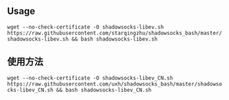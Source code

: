 ## Usage

`wget --no-check-certificate -O shadowsocks-libev.sh https://raw.githubusercontent.com/starqingzhu/shadowsocks_bash/master/shadowsocks-libev.sh && bash shadowsocks-libev.sh`

## 使用方法

`wget --no-check-certificate -O shadowsocks-libev_CN.sh https://raw.githubusercontent.com/uxh/shadowsocks_bash/master/shadowsocks-libev_CN.sh && bash shadowsocks-libev_CN.sh`
